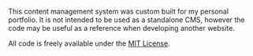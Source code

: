 This content management system was custom built for my personal portfolio. It is not intended to be used as a standalone CMS, however the code may be useful as a reference when developing another website.

All code is freely available under the [MIT License](LICENSE).
